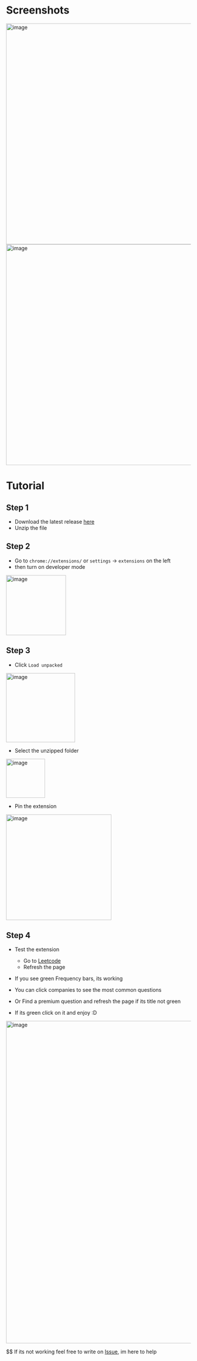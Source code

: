 # Screenshots
<img width="600" alt="image" src="https://github.com/31b4/Leetcode-Premium-Bypass/assets/75566095/e8cff7af-5fe1-45a6-b95a-809212f87116">
<img width="600" alt="image" src="https://github.com/31b4/Leetcode-Premium-Bypass/assets/75566095/29ffa958-21a5-410b-9c59-c129ef4faae2">


# Tutorial

## Step 1

- Download the latest release [here](https://github.com/31b4/Leetcode-Premium-Bypass/releases/latest)
- Unzip the file

  
## Step 2

- Go to `chrome://extensions/` or  `settings` -> `extensions` on the left
- then turn on developer mode
<img width="163" alt="image" src="https://github.com/31b4/Leetcode-Premium-Bypass/assets/75566095/951ffb80-fa25-43ad-a211-d0bdf250606f">
 

## Step 3

- Click `Load unpacked`
<img width="188" alt="image" src="https://github.com/31b4/Leetcode-Premium-Bypass/assets/75566095/3732c9af-b928-46d2-89a0-e0be17c46169">

- Select the unzipped folder
<img width="106" alt="image" src="https://github.com/31b4/Leetcode-Premium-Bypass/assets/75566095/d55e46a0-510e-4090-9844-321a07e99154">

- Pin the extension
<img width="287" alt="image" src="https://github.com/31b4/Leetcode-Premium-Bypass/assets/75566095/10e90bb9-a124-4d85-8926-bf1c30616958">


## Step 4

- Test the extension
  - Go to [Leetcode](https://leetcode.com/problemset/all/)
  - Refresh the page

- If you see green Frequency bars, its working
- You can click companies to see the most common questions
- Or Find a premium question and refresh the page if its title not green
- If its green click on it and enjoy :D
<img width="876" alt="image" src="https://github.com/31b4/Leetcode-Premium-Bypass/assets/75566095/e4d41e19-af43-4c3c-9476-256a5ab7e159">

$$ If its not working feel free to write on [Issue](https://github.com/31b4/Leetcode-Premium-Bypass/issues), im here to help
